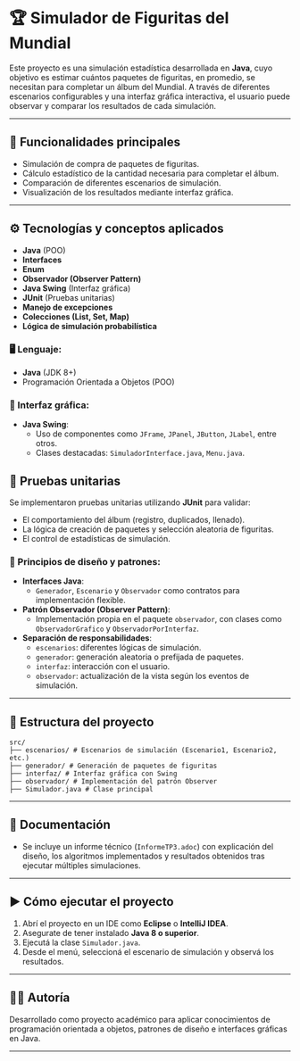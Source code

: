 # 🏆 Simulador de Figuritas del Mundial

Este proyecto es una simulación estadística desarrollada en **Java**, cuyo objetivo es estimar cuántos paquetes de figuritas, en promedio, se necesitan para completar un álbum del Mundial. A través de diferentes escenarios configurables y una interfaz gráfica interactiva, el usuario puede observar y comparar los resultados de cada simulación.

---

## 🚀 Funcionalidades principales

- Simulación de compra de paquetes de figuritas.
- Cálculo estadístico de la cantidad necesaria para completar el álbum.
- Comparación de diferentes escenarios de simulación.
- Visualización de los resultados mediante interfaz gráfica.

---

## ⚙️ Tecnologías y conceptos aplicados
- **Java** (POO)
- **Interfaces**
- **Enum**
- **Observador (Observer Pattern)**
- **Java Swing** (Interfaz gráfica)
- **JUnit** (Pruebas unitarias)
- **Manejo de excepciones**
- **Colecciones (List, Set, Map)**
- **Lógica de simulación probabilística**

### 🖥️ Lenguaje:
- **Java** (JDK 8+)
- Programación Orientada a Objetos (POO)

### 🎨 Interfaz gráfica:
- **Java Swing**: 
  - Uso de componentes como `JFrame`, `JPanel`, `JButton`, `JLabel`, entre otros.
  - Clases destacadas: `SimuladorInterface.java`, `Menu.java`.
 
## 🧪 Pruebas unitarias
Se implementaron pruebas unitarias utilizando **JUnit** para validar:

- El comportamiento del álbum (registro, duplicados, llenado).
- La lógica de creación de paquetes y selección aleatoria de figuritas.
- El control de estadísticas de simulación.


### 🔁 Principios de diseño y patrones:
- **Interfaces Java**:
  - `Generador`, `Escenario` y `Observador` como contratos para implementación flexible.
- **Patrón Observador (Observer Pattern)**:
  - Implementación propia en el paquete `observador`, con clases como `ObservadorGrafico` y `ObservadorPorInterfaz`.
- **Separación de responsabilidades**:
  - `escenarios`: diferentes lógicas de simulación.
  - `generador`: generación aleatoria o prefijada de paquetes.
  - `interfaz`: interacción con el usuario.
  - `observador`: actualización de la vista según los eventos de simulación.

---

## 📁 Estructura del proyecto
```
src/
├── escenarios/ # Escenarios de simulación (Escenario1, Escenario2, etc.)
├── generador/ # Generación de paquetes de figuritas
├── interfaz/ # Interfaz gráfica con Swing
├── observador/ # Implementación del patrón Observer
├── Simulador.java # Clase principal
```
---

## 📄 Documentación

- Se incluye un informe técnico (`InformeTP3.adoc`) con explicación del diseño, los algoritmos implementados y resultados obtenidos tras ejecutar múltiples simulaciones.

---

## ▶️ Cómo ejecutar el proyecto

1. Abrí el proyecto en un IDE como **Eclipse** o **IntelliJ IDEA**.
2. Asegurate de tener instalado **Java 8 o superior**.
3. Ejecutá la clase `Simulador.java`.
4. Desde el menú, seleccioná el escenario de simulación y observá los resultados.

---

## 👩‍💻 Autoría

Desarrollado como proyecto académico para aplicar conocimientos de programación orientada a objetos, patrones de diseño e interfaces gráficas en Java.

---

